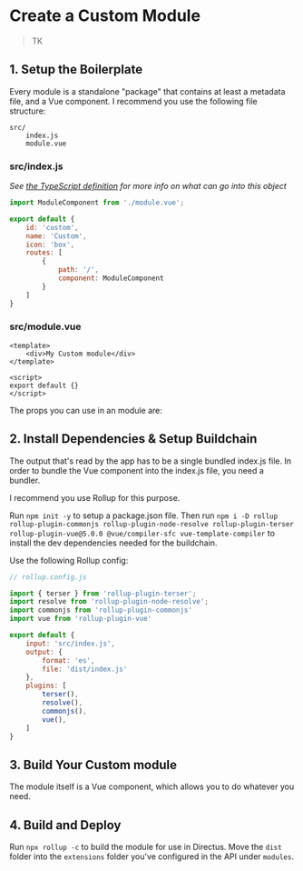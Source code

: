 # Create a Custom Module

> TK

## 1. Setup the Boilerplate

Every module is a standalone "package" that contains at least a metadata file, and a Vue component. I recommend you use the following file structure:

```
src/
	index.js
	module.vue
```

### src/index.js

_See [the TypeScript definition](https://github.com/directus/next/blob/20355fee5eba514dd75565f60269311187010c66/app/src/modules/types.ts#L6-L17) for more info on what can go into this object_

```js
import ModuleComponent from './module.vue';

export default {
    id: 'custom',
    name: 'Custom',
	icon: 'box',
	routes: [
		{
			path: '/',
			component: ModuleComponent
		}
	]
}
```

### src/module.vue

```vue
<template>
    <div>My Custom module</div>
</template>

<script>
export default {}
</script>
```

The props you can use in an module are:


## 2. Install Dependencies & Setup Buildchain

The output that's read by the app has to be a single bundled index.js file. In order to bundle the Vue component into the index.js file, you need a bundler.

I recommend you use Rollup for this purpose.

Run `npm init -y` to setup a package.json file. Then run `npm i -D rollup rollup-plugin-commonjs rollup-plugin-node-resolve rollup-plugin-terser rollup-plugin-vue@5.0.0 @vue/compiler-sfc vue-template-compiler` to install the dev dependencies needed for the buildchain.

Use the following Rollup config:

```js
// rollup.config.js

import { terser } from 'rollup-plugin-terser';
import resolve from 'rollup-plugin-node-resolve';
import commonjs from 'rollup-plugin-commonjs'
import vue from 'rollup-plugin-vue'

export default {
    input: 'src/index.js',
    output: {
        format: 'es',
        file: 'dist/index.js'
    },
    plugins: [
        terser(),
        resolve(),
        commonjs(),
        vue(),
    ]
}
```

## 3. Build Your Custom module

The module itself is a Vue component, which allows you to do whatever you need.

## 4. Build and Deploy

Run `npx rollup -c` to build the module for use in Directus. Move the `dist` folder into the `extensions` folder you've configured in the API under `modules`.

